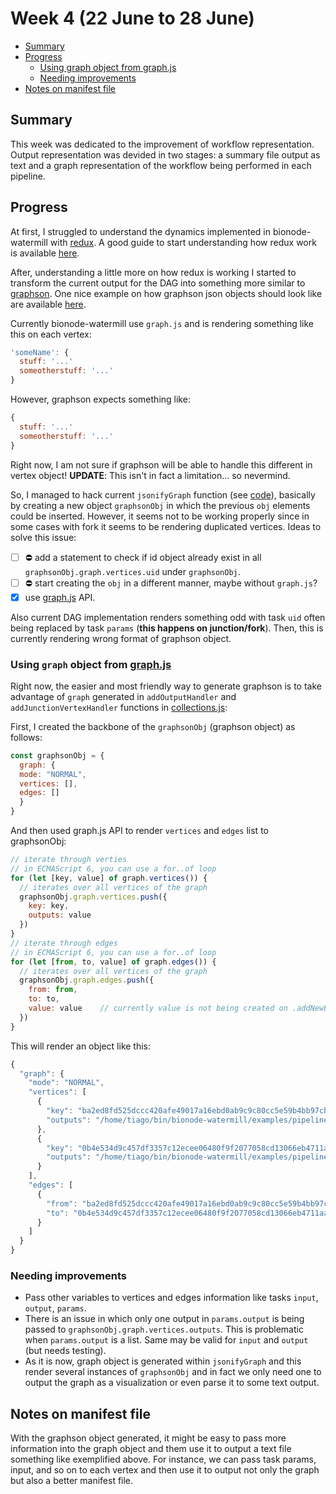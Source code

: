 # Week 4 (22 June to 28 June)

- [Summary](#summary)
- [Progress](#progress)
    - [Using graph object from graph.js](#using-graph-object-from-graphjs)
    - [Needing improvements](#needing-improvements)
- [Notes on manifest file](#notes-on-manifest-file)


## Summary

This week was dedicated to the improvement of workflow representation. Output
 representation was devided in two stages: a summary file output as text and 
 a graph representation of the workflow being performed in each pipeline.
 
## Progress

At first, I struggled to understand the dynamics implemented in 
bionode-watermill with [redux](https://www.npmjs.com/package/redux). A good 
guide to start understanding how redux work is available [here](https://egghead.io/lessons/javascript-redux-the-single-immutable-state-tree).

After, understanding a little more on how redux is working I started to 
transform the current output for the DAG into something more similar to 
[graphson](https://www.npmjs.com/package/graphson). One nice example on how 
graphson json objects should look like are available [here](https://github.com/tinkerpop/blueprints/wiki/GraphSON-Reader-and-Writer-Library).

Currently bionode-watermill use `graph.js` and is rendering 
something like this on each vertex:

```javascript
'someName': {
  stuff: '...'
  someotherstuff: '...'
}
```

However, graphson expects something like:

```javascript
{ 
  stuff: '...'
  someotherstuff: '...'
}
```

Right now, I am not sure if graphson will be able to handle this different 
in vertex object! **UPDATE**: This isn't in fact a limitation... so nevermind.

So, I managed to hack current `jsonifyGraph` function (see [code](tiagofilipe12/bionode-watermill@d20e79f)),
basically by creating a new object `graphsonObj` in which the previous `obj` 
 elements could be inserted. However, it seems not to be working properly 
 since in some cases with fork it seems to be rendering duplicated vertices.
 Ideas to solve this issue:
 
 * [ ] :no_entry: add a statement to check if id object already exist in all 
 `graphsonObj.graph.vertices.uid` under `graphsonObj`.
 * [ ] :no_entry: start creating the `obj` in a different manner, maybe 
 without `graph.js`?
 * [x] use [graph.js](https://www.npmjs.com/package/graph.js) API.
 
Also current DAG implementation renders something odd with task `uid` often 
being replaced by task `params` (**this happens on junction/fork**). Then, this
 is currently rendering wrong format of graphson object.
 
### Using `graph` object from [graph.js](https://www.npmjs.com/package/graph.js)

Right now, the easier and most friendly way to generate graphson is to take 
advantage of `graph`  generated in `addOutputHandler` and 
`addJunctionVertexHandler` functions in [collections.js](https://github.com/bionode/bionode-watermill/blob/master/lib/reducers/collection.js):

First, I created the backbone of the `graphsonObj` (graphson object) as follows:
```javascript
const graphsonObj = {
  graph: {
  mode: "NORMAL",
  vertices: [],
  edges: []
  }
}
```

And then used graph.js API to render `vertices` and `edges` list to graphsonObj:

```javascript
// iterate through verties
// in ECMAScript 6, you can use a for..of loop
for (let [key, value] of graph.vertices()) {
  // iterates over all vertices of the graph
  graphsonObj.graph.vertices.push({
    key: key,
    outputs: value
  })
}
// iterate through edges
// in ECMAScript 6, you can use a for..of loop
for (let [from, to, value] of graph.edges()) {
  // iterates over all vertices of the graph
  graphsonObj.graph.edges.push({
    from: from,
    to: to,
    value: value    // currently value is not being created on .addNewEdge()
  })
}
```

This will render an object like this:


```javascript
{
  "graph": {
    "mode": "NORMAL",
    "vertices": [
      {
        "key": "ba2ed8fd525dccc420afe49017a16ebd0ab9c9c80cc5e59b4bb97cb0290934f7",
        "outputs": "/home/tiago/bin/bionode-watermill/examples/pipelines/pids/data/ba2ed8f/1495738159087.pids"
      },
      {
        "key": "0b4e534d9c457df3357c12ecee06480f9f2077058cd13066eb4711aa59cf636a",
        "outputs": "/home/tiago/bin/bionode-watermill/examples/pipelines/pids/data/0b4e534/1495738159087.txt"
      }
    ],
    "edges": [
      {
        "from": "ba2ed8fd525dccc420afe49017a16ebd0ab9c9c80cc5e59b4bb97cb0290934f7",
        "to": "0b4e534d9c457df3357c12ecee06480f9f2077058cd13066eb4711aa59cf636a"
      }
    ]
  }
}
```

### Needing improvements

* Pass other variables to vertices and edges information like tasks `input`, 
`output`, `params`.
* There is an issue in which only one output in `params.output` is being 
passed to `graphsonObj.graph.vertices.outputs`. This is problematic when 
`params.output` is a list. Same may be valid for `input` and `output` (but 
needs testing).
* As it is now, graph object is generated within `jsonifyGraph` and this 
render several instances of `graphsonObj` and in fact we only need one to 
output the graph as a visualization or even parse it to some text output.

## Notes on manifest file

With the graphson object generated, it might be easy to pass more information
 into the graph object and them use it to output a text file something like 
 exemplified above. For instance, we can pass task params, input, and so on 
 to each vertex and then use it to output not only the graph but also a 
 better manifest file.